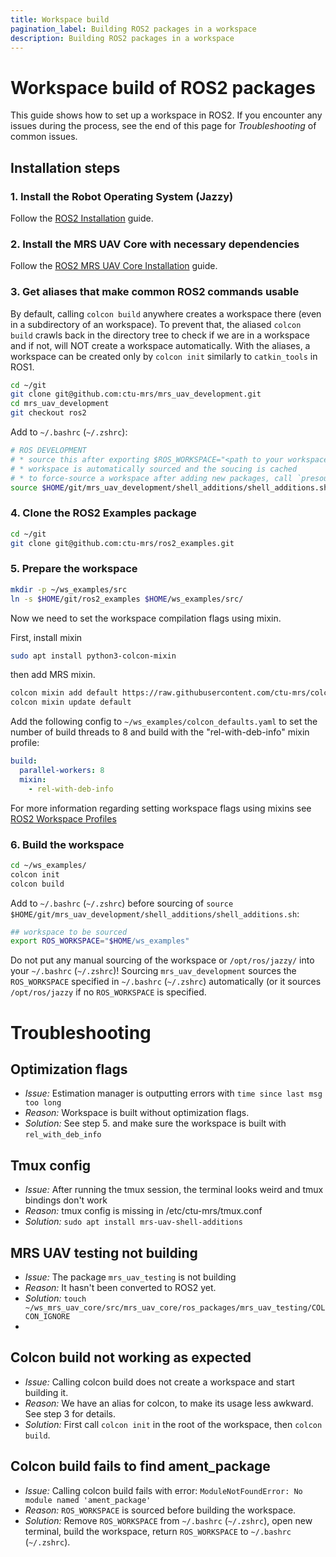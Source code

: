 ```yaml
---
title: Workspace build
pagination_label: Building ROS2 packages in a workspace
description: Building ROS2 packages in a workspace
---
```

# Workspace build of ROS2 packages

This guide shows how to set up a workspace in ROS2.
If you encounter any issues during the process, see the end of this page for *Troubleshooting* of common issues.


## Installation steps

### 1. Install the Robot Operating System (Jazzy)

  Follow the [ROS2 Installation](https://ctu-mrs.github.io/docs/prerequisities/ros2/installation) guide. 

### 2. Install the MRS UAV Core with necessary dependencies

  Follow the [ROS2 MRS UAV Core Installation](https://ctu-mrs.github.io/docs/installation/ros2-installation) guide. 
  
### 3. Get aliases that make common ROS2 commands usable

By default, calling `colcon build` anywhere creates a workspace there (even in a subdirectory of an workspace).
To prevent that, the aliased `colcon build` crawls back in the directory tree to check if we are in a workspace and if not, will NOT create a workspace automatically.
With the aliases, a workspace can be created only by `colcon init` similarly to `catkin_tools` in ROS1.

```bash
cd ~/git
git clone git@github.com:ctu-mrs/mrs_uav_development.git
cd mrs_uav_development
git checkout ros2
```

Add to `~/.bashrc` (`~/.zshrc`): 
```bash
# ROS DEVELOPMENT
# * source this after exporting $ROS_WORKSPACE="<path to your workspace>"
# * workspace is automatically sourced and the soucing is cached
# * to force-source a workspace after adding new packages, call `presource_ros`
source $HOME/git/mrs_uav_development/shell_additions/shell_additions.sh
```

### 4. Clone the ROS2 Examples package

```bash
cd ~/git
git clone git@github.com:ctu-mrs/ros2_examples.git
```

### 5. Prepare the workspace

```bash
mkdir -p ~/ws_examples/src
ln -s $HOME/git/ros2_examples $HOME/ws_examples/src/
```

Now we need to set the workspace compilation flags using mixin.

First, install mixin
```bash
sudo apt install python3-colcon-mixin
```

then add MRS mixin.

```bash
colcon mixin add default https://raw.githubusercontent.com/ctu-mrs/colcon-mixin-repository/master/index.yaml
colcon mixin update default
```

Add the following config to `~/ws_examples/colcon_defaults.yaml` to set the number of build threads to 8 and build with the "rel-with-deb-info" mixin profile:
```yaml
build:
  parallel-workers: 8
  mixin:
    - rel-with-deb-info
```

For more information regarding setting workspace flags using mixins see [ROS2 Workspace Profiles](https://ctu-mrs.github.io/docs/prerequisities/ros2/ros1-ros2-patterns/workspace_profiles)

### 6. Build the workspace
```bash
cd ~/ws_examples/
colcon init
colcon build
```

Add to `~/.bashrc` (`~/.zshrc`) before sourcing of `source $HOME/git/mrs_uav_development/shell_additions/shell_additions.sh`:
```bash
## workspace to be sourced
export ROS_WORKSPACE="$HOME/ws_examples"
```

Do not put any manual sourcing of the workspace or `/opt/ros/jazzy/` into your `~/.bashrc` (`~/.zshrc`)!
Sourcing `mrs_uav_development` sources the `ROS_WORKSPACE` specified in `~/.bashrc` (`~/.zshrc`) automatically (or it sources `/opt/ros/jazzy` if no `ROS_WORKSPACE` is specified.


# Troubleshooting

## Optimization flags 
* *Issue:* Estimation manager is outputting errors with `time since last msg too long`
* *Reason:* Workspace is built without optimization flags.
* *Solution:* See step 5. and make sure the workspace is built with `rel_with_deb_info`

## Tmux config
* *Issue:* After running the tmux session, the terminal looks weird and tmux bindings don't work
* *Reason:* tmux config is missing in /etc/ctu-mrs/tmux.conf
* *Solution:* `sudo apt install mrs-uav-shell-additions`

## MRS UAV testing not building
* *Issue:* The package `mrs_uav_testing` is not building 
* *Reason:* It hasn't been converted to ROS2 yet.
* *Solution:* `touch ~/ws_mrs_uav_core/src/mrs_uav_core/ros_packages/mrs_uav_testing/COLCON_IGNORE`
* 
## Colcon build not working as expected
* *Issue:* Calling colcon build does not create a workspace and start building it.
* *Reason:* We have an alias for colcon, to make its usage less awkward. See step 3 for details.
* *Solution:* First call `colcon init` in the root of the workspace, then `colcon build`.

## Colcon build fails to find ament_package
* *Issue:* Calling colcon build fails with error: `ModuleNotFoundError: No module named 'ament_package'`
* *Reason:* `ROS_WORKSPACE` is sourced before building the workspace.
* *Solution:* Remove `ROS_WORKSPACE` from `~/.bashrc` (`~/.zshrc`), open new terminal, build the workspace, return `ROS_WORKSPACE` to `~/.bashrc` (`~/.zshrc`).

